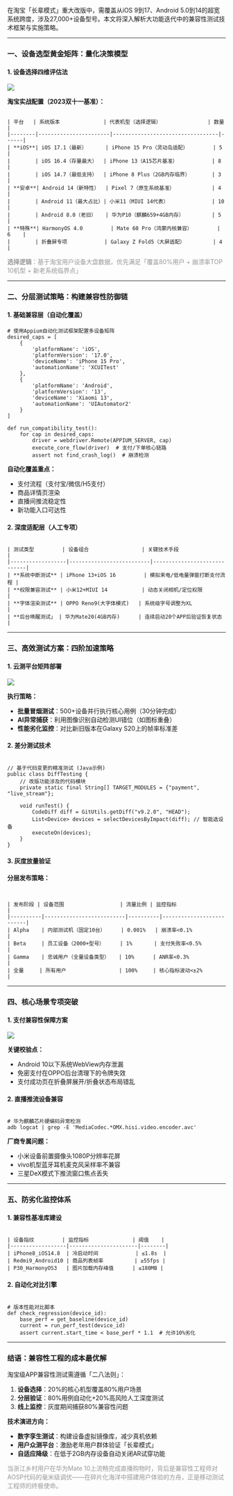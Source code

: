 <font style="color:rgba(0, 0, 0, 0.9);background-color:rgb(252, 252, 252);">在淘宝「长辈模式」重大改版中，需覆盖从iOS 9到17、Android 5.0到14的超宽系统跨度，涉及27,000+设备型号。本文将深入解析大功能迭代中的兼容性测试技术框架与实施策略。</font>

---

### <font style="color:rgba(0, 0, 0, 0.9);background-color:rgb(252, 252, 252);">一、设备选型黄金矩阵：量化决策模型</font>
#### <font style="color:rgba(0, 0, 0, 0.9);background-color:rgb(252, 252, 252);">1. 设备选择四维评估法</font>
![](https://cdn.nlark.com/yuque/0/2025/png/538409/1751896406789-6d4782e9-1cfc-4c1b-89cf-ff7ab294d260.png)

**<font style="color:rgba(0, 0, 0, 0.9);background-color:rgb(252, 252, 252);">淘宝实战配置（2023双十一基准）：</font>**

```plain

| 平台   | 系统版本              | 代表机型（选择逻辑）               | 数量 |
|--------|-----------------------|----------------------------------|------|
| **iOS**| iOS 17.1（最新）      | iPhone 15 Pro（灵动岛适配）        | 5    |
|        | iOS 16.4（存量最大）  | iPhone 13（A15芯片基准）           | 8    |
|        | iOS 14.7（最低支持）  | iPhone 8 Plus（2GB内存临界）       | 3    |
| **安卓**| Android 14（新特性）  | Pixel 7（原生系统基准）            | 4    |
|        | Android 11（最大占比）| 小米11（MIUI 14代表）              | 10   |
|        | Android 8.0（老旧）   | 华为P10（麒麟659+4GB内存）         | 5    |
| **特殊**| HarmonyOS 4.0         | Mate 60 Pro（鸿蒙内核兼容）        | 6    |
|        | 折叠屏专项            | Galaxy Z Fold5（大屏适配）         | 4    |
```

**<font style="color:rgba(0, 0, 0, 0.4);background-color:rgb(252, 252, 252);">选择逻辑</font>**<font style="color:rgba(0, 0, 0, 0.4);background-color:rgb(252, 252, 252);">：基于淘宝用户设备大盘数据，优先满足「覆盖80%用户 + 崩溃率TOP 10机型 + 新老系统临界点」</font>

---

### <font style="color:rgba(0, 0, 0, 0.9);background-color:rgb(252, 252, 252);">二、分层测试策略：构建兼容性防御链</font>
#### <font style="color:rgba(0, 0, 0, 0.9);background-color:rgb(252, 252, 252);">1. 基础兼容层（自动化覆盖）</font>
```plain
# 使用Appium自动化测试框架配置多设备矩阵
desired_caps = [
    {
        'platformName': 'iOS',
        'platformVersion': '17.0',
        'deviceName': 'iPhone 15 Pro',
        'automationName': 'XCUITest'
    },
    {
        'platformName': 'Android',
        'platformVersion': '13',
        'deviceName': 'Xiaomi 13',
        'automationName': 'UIAutomator2'
    }
]

def run_compatibility_test():
    for cap in desired_caps:
        driver = webdriver.Remote(APPIUM_SERVER, cap)
        execute_core_flow(driver)  # 支付/下单核心链路
        assert not find_crash_log()  # 崩溃检测
```

**<font style="color:rgba(0, 0, 0, 0.9);background-color:rgb(252, 252, 252);">自动化覆盖重点：</font>**

+ <font style="color:rgba(0, 0, 0, 0.9);background-color:rgb(252, 252, 252);">支付流程（支付宝/微信/H5支付）</font>
+ <font style="color:rgba(0, 0, 0, 0.9);background-color:rgb(252, 252, 252);">商品详情页渲染</font>
+ <font style="color:rgba(0, 0, 0, 0.9);background-color:rgb(252, 252, 252);">直播间推流稳定性</font>
+ <font style="color:rgba(0, 0, 0, 0.9);background-color:rgb(252, 252, 252);">新功能入口可达性</font>

#### <font style="color:rgba(0, 0, 0, 0.9);background-color:rgb(252, 252, 252);">2. 深度适配层（人工专项）</font>
```plain

| 测试类型         | 设备组合                 | 关键技术手段                  |
|------------------|--------------------------|-----------------------------|
| **系统中断测试** | iPhone 13+iOS 16         | 模拟来电/低电量弹窗打断支付流程 |
| **权限兼容测试** | 小米12+MIUI 14           | 动态关闭相机/定位权限          |
| **字体渲染测试** | OPPO Reno9(大字体模式)   | 系统级字号调整为XL             |
| **后台唤醒测试」 | 华为Mate20(4GB内存)      | 连续启动20个APP后验证恢复状态   |
```

---

### <font style="color:rgba(0, 0, 0, 0.9);background-color:rgb(252, 252, 252);">三、高效测试方案：四阶加速策略</font>
#### <font style="color:rgba(0, 0, 0, 0.9);background-color:rgb(252, 252, 252);">1. 云测平台矩阵部署</font>
![](https://cdn.nlark.com/yuque/0/2025/png/538409/1751896460400-c6b0cdf2-397f-416b-a88b-e6cf889e4342.png)

**<font style="color:rgba(0, 0, 0, 0.9);background-color:rgb(252, 252, 252);">执行策略：</font>**

+ **<font style="color:rgba(0, 0, 0, 0.9);background-color:rgb(252, 252, 252);">批量冒烟测试</font>**<font style="color:rgba(0, 0, 0, 0.9);background-color:rgb(252, 252, 252);">：500+设备并行执行核心用例（30分钟完成）</font>
+ **<font style="color:rgba(0, 0, 0, 0.9);background-color:rgb(252, 252, 252);">AI异常捕获</font>**<font style="color:rgba(0, 0, 0, 0.9);background-color:rgb(252, 252, 252);">：利用图像识别自动检测UI错位（如图标重叠）</font>
+ **<font style="color:rgba(0, 0, 0, 0.9);background-color:rgb(252, 252, 252);">性能劣化监控</font>**<font style="color:rgba(0, 0, 0, 0.9);background-color:rgb(252, 252, 252);">：对比新旧版本在Galaxy S20上的帧率标准差</font>

#### <font style="color:rgba(0, 0, 0, 0.9);background-color:rgb(252, 252, 252);">2. 差分测试技术</font>
```plain

// 基于代码变更的精准测试 (Java示例)
public class DiffTesting {
    // 改版功能涉及的代码模块
    private static final String[] TARGET_MODULES = {"payment", "live_stream"}; 
    
    void runTest() {
        CodeDiff diff = GitUtils.getDiff("v9.2.0", "HEAD");
        List<Device> devices = selectDevicesByImpact(diff); // 智能选设备
        executeOn(devices);
    }
}
```

#### <font style="color:rgba(0, 0, 0, 0.9);background-color:rgb(252, 252, 252);">3. 灰度放量验证</font>
**<font style="color:rgba(0, 0, 0, 0.9);background-color:rgb(252, 252, 252);">分层发布策略：</font>**

```plain


| 发布阶段 | 设备范围                  | 流量比例 | 监控指标                 |
|----------|--------------------------|----------|--------------------------|
| Alpha    | 内部测试机（固定10台）     | 0.001%   | 崩溃率<0.1%             |
| Beta     | 员工设备（2000+型号）     | 1%       | 支付失败率<0.5%         |
| Gamma    | 忠诚用户（全量设备类型）   | 10%      | ANR率<0.3%              |
| 全量     | 所有用户                 | 100%     | 核心指标波动<±2%        |
```

---

### <font style="color:rgba(0, 0, 0, 0.9);background-color:rgb(252, 252, 252);">四、核心场景专项突破</font>
#### <font style="color:rgba(0, 0, 0, 0.9);background-color:rgb(252, 252, 252);">1. 支付兼容性保障方案</font>
![](https://cdn.nlark.com/yuque/0/2025/png/538409/1751896494985-27915980-cb3e-4250-8147-7a9aecc041db.png)

**<font style="color:rgba(0, 0, 0, 0.9);background-color:rgb(252, 252, 252);">关键校验点：</font>**

+ <font style="color:rgba(0, 0, 0, 0.9);background-color:rgb(252, 252, 252);">Android 10以下系统WebView内存泄漏</font>
+ <font style="color:rgba(0, 0, 0, 0.9);background-color:rgb(252, 252, 252);">免密支付在OPPO后台清理下的令牌失效</font>
+ <font style="color:rgba(0, 0, 0, 0.9);background-color:rgb(252, 252, 252);">支付成功页在折叠屏展开/折叠状态布局错乱</font>

#### <font style="color:rgba(0, 0, 0, 0.9);background-color:rgb(252, 252, 252);">2. 直播推流设备兼容</font>
```plain

# 华为麒麟芯片硬编码异常检测
adb logcat | grep -E 'MediaCodec.*OMX.hisi.video.encoder.avc'
```

**<font style="color:rgba(0, 0, 0, 0.9);background-color:rgb(252, 252, 252);">厂商专属问题：</font>**

+ <font style="color:rgba(0, 0, 0, 0.9);background-color:rgb(252, 252, 252);">小米设备前置摄像头1080P分辨率花屏</font>
+ <font style="color:rgba(0, 0, 0, 0.9);background-color:rgb(252, 252, 252);">vivo机型蓝牙耳机麦克风采样率不兼容</font>
+ <font style="color:rgba(0, 0, 0, 0.9);background-color:rgb(252, 252, 252);">三星DeX模式下推流窗口焦点丢失</font>

---

### <font style="color:rgba(0, 0, 0, 0.9);background-color:rgb(252, 252, 252);">五、防劣化监控体系</font>
#### <font style="color:rgba(0, 0, 0, 0.9);background-color:rgb(252, 252, 252);">1. 兼容性基准库建设</font>
```plain

| 设备指纹         | 监控指标              | 阈值    |
|------------------|----------------------|--------|
| iPhone8_iOS14.8  | 冷启动时间            | ≤1.8s  |
| Redmi9_Android10 | 商品列表帧率          | ≥55fps |
| P30_HarmonyOS3   | 图片加载内存峰值      | ≤180MB |
```

#### <font style="color:rgba(0, 0, 0, 0.9);background-color:rgb(252, 252, 252);">2. 自动化对比引擎</font>
```plain

# 版本性能对比脚本
def check_regression(device_id):
    base_perf = get_baseline(device_id)  
    current = run_perf_test(device_id)
    assert current.start_time < base_perf * 1.1  # 允许10%劣化
```

---

### <font style="color:rgba(0, 0, 0, 0.9);background-color:rgb(252, 252, 252);">结语：兼容性工程的成本最优解</font>
<font style="color:rgba(0, 0, 0, 0.9);background-color:rgb(252, 252, 252);">淘宝级APP兼容性测试需遵循「二八法则」：</font>

1. **<font style="color:rgba(0, 0, 0, 0.9);background-color:rgb(252, 252, 252);">设备选择</font>**<font style="color:rgba(0, 0, 0, 0.9);background-color:rgb(252, 252, 252);">：20%的核心机型覆盖80%用户场景</font>
2. **<font style="color:rgba(0, 0, 0, 0.9);background-color:rgb(252, 252, 252);">分层验证</font>**<font style="color:rgba(0, 0, 0, 0.9);background-color:rgb(252, 252, 252);">：80%用例自动化+20%高风险人工深度测试</font>
3. **<font style="color:rgba(0, 0, 0, 0.9);background-color:rgb(252, 252, 252);">线上监控</font>**<font style="color:rgba(0, 0, 0, 0.9);background-color:rgb(252, 252, 252);">：灰度期间捕获80%兼容性问题</font>

**<font style="color:rgba(0, 0, 0, 0.9);background-color:rgb(252, 252, 252);">技术演进方向：</font>**

+ **<font style="color:rgba(0, 0, 0, 0.9);background-color:rgb(252, 252, 252);">数字孪生测试</font>**<font style="color:rgba(0, 0, 0, 0.9);background-color:rgb(252, 252, 252);">：构建设备虚拟镜像库，减少真机依赖</font>
+ **<font style="color:rgba(0, 0, 0, 0.9);background-color:rgb(252, 252, 252);">用户众测平台</font>**<font style="color:rgba(0, 0, 0, 0.9);background-color:rgb(252, 252, 252);">：激励老年用户群体验证「长辈模式」</font>
+ **<font style="color:rgba(0, 0, 0, 0.9);background-color:rgb(252, 252, 252);">自适应降级</font>**<font style="color:rgba(0, 0, 0, 0.9);background-color:rgb(252, 252, 252);">：在低于2GB内存设备自动关闭AR试穿功能</font>

<font style="color:rgba(0, 0, 0, 0.4);background-color:rgb(252, 252, 252);">当浙江乡村用户在华为Mate 10上流畅完成直播购物时，背后是兼容性工程师对AOSP代码的毫米级调优——在碎片化海洋中搭建用户体验的方舟，正是移动测试工程师的终极使命。</font>

